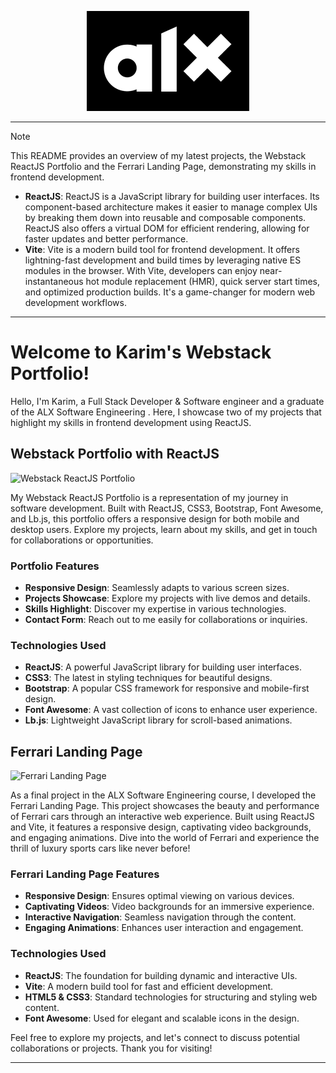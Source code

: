 <p align="center">
  <img src="ALXAfrica.png" alt="ALX Software Engineer">
</p>

---


> [!NOTE]
> This README provides an overview of my latest projects, the Webstack ReactJS Portfolio and the Ferrari Landing Page, demonstrating my skills in frontend development.
> - **ReactJS**: ReactJS is a JavaScript library for building user interfaces. Its component-based architecture makes it easier to manage complex UIs by breaking them down into reusable and composable components. ReactJS also offers a virtual DOM for efficient rendering, allowing for faster updates and better performance.
> - **Vite**: Vite is a modern build tool for frontend development. It offers lightning-fast development and build times by leveraging native ES modules in the browser. With Vite, developers can enjoy near-instantaneous hot module replacement (HMR), quick server start times, and optimized production builds. It's a game-changer for modern web development workflows.

---
# Welcome to Karim's Webstack Portfolio!

Hello, I'm Karim, a Full Stack Developer & Software engineer and a graduate of the ALX Software Engineering . Here, I showcase two of my projects that highlight my skills in frontend development using ReactJS.

## Webstack Portfolio with ReactJS

![Webstack ReactJS Portfolio](portfolio-screenshot.jpg)

My Webstack ReactJS Portfolio is a representation of my journey in software development. Built with ReactJS, CSS3, Bootstrap, Font Awesome, and Lb.js, this portfolio offers a responsive design for both mobile and desktop users. Explore my projects, learn about my skills, and get in touch for collaborations or opportunities.

### Portfolio Features

- **Responsive Design**: Seamlessly adapts to various screen sizes.
- **Projects Showcase**: Explore my projects with live demos and details.
- **Skills Highlight**: Discover my expertise in various technologies.
- **Contact Form**: Reach out to me easily for collaborations or inquiries.

### Technologies Used

- **ReactJS**: A powerful JavaScript library for building user interfaces.
- **CSS3**: The latest in styling techniques for beautiful designs.
- **Bootstrap**: A popular CSS framework for responsive and mobile-first design.
- **Font Awesome**: A vast collection of icons to enhance user experience.
- **Lb.js**: Lightweight JavaScript library for scroll-based animations.

## Ferrari Landing Page

![Ferrari Landing Page](ferrari-landingpage.jpg)

As a final project in the ALX Software Engineering course, I developed the Ferrari Landing Page. This project showcases the beauty and performance of Ferrari cars through an interactive web experience. Built using ReactJS and Vite, it features a responsive design, captivating video backgrounds, and engaging animations. Dive into the world of Ferrari and experience the thrill of luxury sports cars like never before!

### Ferrari Landing Page Features

- **Responsive Design**: Ensures optimal viewing on various devices.
- **Captivating Videos**: Video backgrounds for an immersive experience.
- **Interactive Navigation**: Seamless navigation through the content.
- **Engaging Animations**: Enhances user interaction and engagement.

### Technologies Used

- **ReactJS**: The foundation for building dynamic and interactive UIs.
- **Vite**: A modern build tool for fast and efficient development.
- **HTML5 & CSS3**: Standard technologies for structuring and styling web content.
- **Font Awesome**: Used for elegant and scalable icons in the design.

Feel free to explore my projects, and let's connect to discuss potential collaborations or projects. Thank you for visiting!

---
